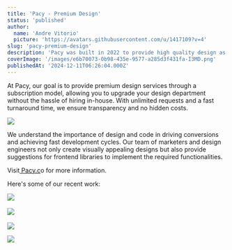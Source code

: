 ```yaml
---
title: 'Pacy - Premium Design'
status: 'published'
author:
  name: 'Andre Vitorio'
  picture: 'https://avatars.githubusercontent.com/u/1417109?v=4'
slug: 'pacy-premium-design'
description: 'Pacy was built in 2022 to provide high quality design as a subscription services. We strive to deliver exceptional design and web assets that exceed our clients'' expectations.'
coverImage: '/images/e6b70073-0b98-435e-9577-a285d3f431fa-I3MD.png'
publishedAt: '2024-12-11T06:26:04.000Z'
---
```


At Pacy, our goal is to provide premium design services through a subscription model, allowing you to upgrade your design department without the hassle of hiring in-house. With unlimited requests and a fast turnaround time, we ensure transparency and no hidden costs.

![](/images/image-IwOT.png)

We understand the importance of design and code in driving conversions and achieving fast development cycles. Our team of marketers and design engineers not only create visually appealing designs but also provide suggestions for frontend libraries to implement the required functionalities.

Visit[ Pacy.c](http://Pacy.co)o for more information.

Here's some of our recent work:

![](/images/demo--dark-mode--IyOD.png)\
\
![](/images/image-M2Nj.png)\
\
![](/images/image-cwND.png)

![](/images/image-UwND.png)
